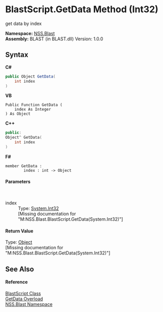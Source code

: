 # BlastScript.GetData Method (Int32)
 

get data by index

**Namespace:**&nbsp;<a href="88b55311-4a89-0894-e27a-e157e443c7f7">NSS.Blast</a><br />**Assembly:**&nbsp;BLAST (in BLAST.dll) Version: 1.0.0

## Syntax

**C#**<br />
``` C#
public Object GetData(
	int index
)
```

**VB**<br />
``` VB
Public Function GetData ( 
	index As Integer
) As Object
```

**C++**<br />
``` C++
public:
Object^ GetData(
	int index
)
```

**F#**<br />
``` F#
member GetData : 
        index : int -> Object 

```


#### Parameters
&nbsp;<dl><dt>index</dt><dd>Type: <a href="https://docs.microsoft.com/dotnet/api/system.int32" target="_blank" rel="noopener noreferrer">System.Int32</a><br />\[Missing <param name="index"/> documentation for "M:NSS.Blast.BlastScript.GetData(System.Int32)"\]</dd></dl>

#### Return Value
Type: <a href="https://docs.microsoft.com/dotnet/api/system.object" target="_blank" rel="noopener noreferrer">Object</a><br />\[Missing <returns> documentation for "M:NSS.Blast.BlastScript.GetData(System.Int32)"\]

## See Also


#### Reference
<a href="701ebde6-515e-1fd5-a11a-526716112a12">BlastScript Class</a><br /><a href="9685e4b4-2004-95a8-4669-c8eafef87692">GetData Overload</a><br /><a href="88b55311-4a89-0894-e27a-e157e443c7f7">NSS.Blast Namespace</a><br />